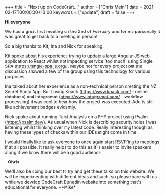 +++
title = "Next up on CodeCraft…"
author = ["Chris Mein"]
date = 2021-02-17T00:00:00+13:00
keywords = ["update"]
draft = false
+++

**Hi everyone**

We had a great first meeting on the 2nd of February and for me
personally it was great to get back to a meeting in person!

So a big thanks to Kit, Ina and Nick for speaking.

Kit spoke about his experience trying to update a large Angular JS web
application to React whilst not impacting service 'too much' using
Single SPA (<https://single-spa.js.org/>). Maybe not for every project
but the discussion showed a few of the group using this technology for
various purposes.

Ina talked about her experience as a non-technical person creating the
NZ Secret Santa App. Built using Knack (<https://www.knack.com/> -
online database) and Integromat (<https://www.integromat.com/> -
workflow processing) it was cool to hear how the project was executed.
Adults still like achievement badges evidently.

Nick spoke about running Taint Analysis on a PHP project using Psalm
(<https://psalm.dev/>). As usual when Nick is describing security
holes I was listening whilst thinking over my latest code. Really
interesting though as having these types of checks within our IDEs might
come in time.

I would finally like to ask everyone to once again start RSVP'ing to
meetings if at all possible. It really helps to do this as it is easier
to invite speakers along if we know there will be a good audience.

**~Chris**

We'll also be doing our best to try and get these talks on this website.
We will be experimenting with different ideas and such, so please bare
with us while we develop CodeCraft Dunedin website into something that's
educational for everyone. ~\*Mike\*